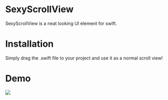# SexyScrollView

SexyScrollView is a neat looking UI element for swift. 

# Installation

Simply drag the .swift file to your project and use it as a normal scroll view!

# Demo

![](https://dl.dropboxusercontent.com/u/3282996/SexyScrollView.gif)
